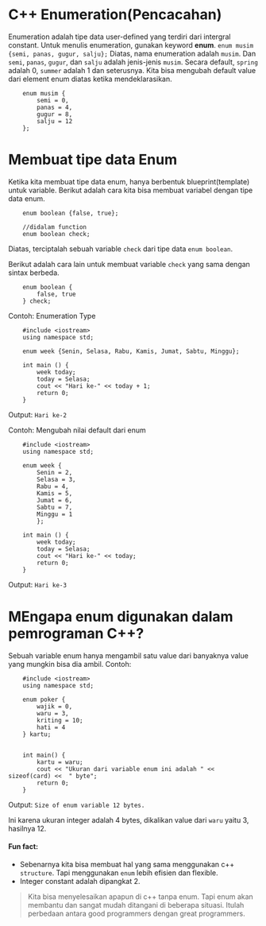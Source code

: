# C++ Enumeration(Pencacahan)

Enumeration adalah tipe data user-defined yang terdiri dari intergral constant. Untuk menulis enumeration, gunakan keyword **enum**.
`enum musim {semi, panas, gugur, salju};`
Diatas, nama enumeration adalah `musim`.
Dan `semi`, `panas`, `gugur`, dan `salju` adalah jenis-jenis `musim`.
Secara default, `spring` adalah 0, `summer` adalah 1 dan seterusnya. Kita bisa mengubah default value dari element enum diatas ketika mendeklarasikan.

```
    enum musim {
        semi = 0,
        panas = 4,
        gugur = 8,
        salju = 12
    };
```

# Membuat tipe data Enum
Ketika kita membuat tipe data enum, hanya berbentuk blueprint(template) untuk variable.
Berikut adalah cara kita bisa membuat variabel dengan tipe data enum.

```
    enum boolean {false, true};

    //didalam function
    enum boolean check;
```

Diatas, terciptalah sebuah variable `check` dari tipe data `enum boolean`.

Berikut adalah cara lain untuk membuat variable `check` yang sama dengan sintax berbeda.

```
    enum boolean {
        false, true
    } check;
```

Contoh: Enumeration Type
```
    #include <iostream>
    using namespace std;

    enum week {Senin, Selasa, Rabu, Kamis, Jumat, Sabtu, Minggu};

    int main () {
        week today;
        today = Selasa;
        cout << "Hari ke-" << today + 1;
        return 0;
    }
```
Output:
`Hari ke-2`

Contoh: Mengubah nilai default dari enum
```
    #include <iostream>
    using namespace std;

    enum week {
        Senin = 2,
        Selasa = 3,
        Rabu = 4,
        Kamis = 5,
        Jumat = 6,
        Sabtu = 7,
        Minggu = 1
        };

    int main () {
        week today;
        today = Selasa;
        cout << "Hari ke-" << today;
        return 0;
    }

```
Output:
`Hari ke-3`

#
# MEngapa enum digunakan dalam pemrograman C++?
Sebuah variable enum hanya mengambil satu value dari banyaknya value yang mungkin bisa dia ambil. Contoh:
```
    #include <iostream>
    using namespace std;

    enum poker {
        wajik = 0,
        waru = 3,
        kriting = 10;
        hati = 4
    } kartu;


    int main() {
        kartu = waru;
        cout << "Ukuran dari variable enum ini adalah " << sizeof(card) <<  " byte";
        return 0;
    }
```

Output:
    `Size of enum variable 12 bytes.`

Ini karena ukuran integer adalah 4 bytes, dikalikan value dari `waru` yaitu 3, hasilnya 12.



#### Fun fact:
* Sebenarnya kita bisa membuat hal yang sama menggunakan c++ `structure`. Tapi menggunakan `enum` lebih efisien dan flexible.
* Integer constant adalah dipangkat 2.


> Kita bisa menyelesaikan apapun di c++ tanpa enum. Tapi enum akan membantu dan sangat mudah ditangani di beberapa situasi. Itulah perbedaan antara good programmers dengan great programmers.
